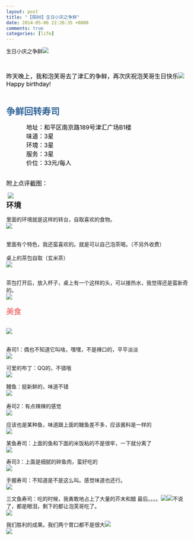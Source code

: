 ```yaml
---
layout: post
title: "【探80】生日小庆之争鲜"
date: 2014-05-06 22:26:35 +0800
comments: true
categories: [life]
---
```

生日小庆之争鲜<img src="http://i2.dpfile.com/s/img/editor/Emoticon4.gif">

<!--more-->


<div class="topic-entry ">
<div id="mainNoteInfo"><p><span style="FONT-SIZE: 24.0px;"><strong><span style="FONT-SIZE: 24.0px;COLOR: rgb(51,102,153);"></span><span style="COLOR: rgb(102,102,204);"></span><span style="FONT-SIZE: 24.0px;COLOR: rgb(51,102,153);"></span></strong></span>&nbsp;</p>
<p><span style="FONT-SIZE: 24.0px;"><span style="FONT-SIZE: 16.0px;COLOR: rgb(0,0,0);">昨天晚上，我和泡芙哥去了津汇的争鲜，再次庆祝泡芙哥生日快乐<img src="http://i2.dpfile.com/s/img/editor/emoticon37.gif">Happy birthday!</span></span></p>
<p><span style="FONT-SIZE: 24.0px;"><strong><span style="FONT-SIZE: 24.0px;COLOR: rgb(51,102,153);"></span></strong></span>&nbsp;</p>
<p><span style="FONT-SIZE: 24.0px;"><strong><span style="FONT-SIZE: 24.0px;COLOR: rgb(51,102,153);">争鲜回转寿司</span></strong></span></p>
<p> 
<span style="FONT-SIZE: 24.0px;"><span style="FONT-SIZE: 16.0px;COLOR: rgb(0,0,0);">&nbsp;&nbsp;&nbsp;&nbsp;&nbsp;&nbsp;&nbsp;&nbsp;&nbsp;&nbsp;&nbsp;&nbsp;地址：和平区南京路189号津汇广场B1楼<br></span></span>
<span style="FONT-SIZE: 24.0px;"><span style="FONT-SIZE: 16.0px;COLOR: rgb(0,0,0);">&nbsp;&nbsp;&nbsp;&nbsp;&nbsp;&nbsp;&nbsp;&nbsp;&nbsp;&nbsp;&nbsp;&nbsp;味道：3星<br></span></span>
<span style="FONT-SIZE: 24.0px;"><span style="FONT-SIZE: 16.0px;COLOR: rgb(0,0,0);">&nbsp;&nbsp;&nbsp;&nbsp;&nbsp;&nbsp;&nbsp;&nbsp;&nbsp;&nbsp; &nbsp;环境：3星<br></span></span>
<span style="FONT-SIZE: 24.0px;"><span style="FONT-SIZE: 16.0px;COLOR: rgb(0,0,0);">&nbsp;&nbsp;&nbsp;&nbsp;&nbsp;&nbsp;&nbsp;&nbsp;&nbsp;&nbsp;&nbsp; 服务：3星<br></span></span>
<span style="FONT-SIZE: 24.0px;"><span style="FONT-SIZE: 16.0px;COLOR: rgb(0,0,0);">&nbsp;&nbsp;&nbsp;&nbsp;&nbsp;&nbsp;&nbsp;&nbsp;&nbsp;&nbsp; &nbsp;价位：33元/每人<br></span></span>
<span style="FONT-SIZE: 24.0px;"><span style="FONT-SIZE: 16.0px;COLOR: rgb(0,0,0);"></span></span>&nbsp;</p>
<span style="FONT-SIZE: 24.0px;"><span style="FONT-SIZE: 16.0px;COLOR: rgb(0,0,0);">附上点评截图：</span></span></p>
<p>&nbsp;<a href="http://i2.s2.dpfile.com/pc/gp/f025d6f68f172621e77a62748d7ae890(600x600)/thumb.jpg" target="_blank" class="pic"><img border="0" data-picid="15910934" src="http://i2.s2.dpfile.com/pc/gp/f025d6f68f172621e77a62748d7ae890(600x600)/thumb.jpg"><span class="btn_img_quote Hide J_btnQuote"></span></a><br><strong><span style="FONT-SIZE: 20.0px;">环境</span></strong></p>
<p>里面的环境就是这样的转台，自取喜欢的食物。<br><a href="http://i3.s2.dpfile.com/pc/gp/41134e4919881b20251d72eb90d09c6c(600x600)/thumb.jpg" target="_blank" class="pic"><img border="0" data-picid="15910976" src="http://i3.s2.dpfile.com/pc/gp/41134e4919881b20251d72eb90d09c6c(600x600)/thumb.jpg"><span class="btn_img_quote Hide J_btnQuote"></span></a></p>

<p><br>里面有个特色，我还蛮喜欢的。就是可以自己泡茶喝。（不另外收费）<br>
<br>桌上的茶包自取（玄米茶）<br>
<a href="http://i2.s2.dpfile.com/pc/gp/2c771031a78a481cbfd64b8c93674bcd(600x600)/thumb.jpg" target="_blank" class="pic"><img border="0" data-picid="15910982" src="http://i2.s2.dpfile.com/pc/gp/2c771031a78a481cbfd64b8c93674bcd(600x600)/thumb.jpg"><span class="btn_img_quote Hide J_btnQuote"></span></a><br></p>
<p><br>茶包打开后，放入杯子，桌上有一个这样的头，可以接热水，我觉得还是蛮新奇的。<br><a href="http://i3.s2.dpfile.com/pc/gp/0f930f5f288f2fa1c5bdf3a683eb4dc5(600x600)/thumb.jpg" target="_blank" class="pic"><img border="0" data-picid="15910983" src="http://i3.s2.dpfile.com/pc/gp/0f930f5f288f2fa1c5bdf3a683eb4dc5(600x600)/thumb.jpg"><span class="btn_img_quote Hide J_btnQuote"></span></a><br><br><strong><span style="FONT-SIZE: 20.0px;COLOR: rgb(240,128,128);">美食</span></strong></p><strong><span style="FONT-SIZE: 20.0px;COLOR: rgb(240,128,128);"></span></strong>
<p><br><a href="http://i2.s2.dpfile.com/pc/gp/b381dfa0518e3b082c1e8420c9b548a8(600x600)/thumb.jpg" target="_blank" class="pic"><img border="0" data-picid="15910993" src="http://i2.s2.dpfile.com/pc/gp/b381dfa0518e3b082c1e8420c9b548a8(600x600)/thumb.jpg"><span class="btn_img_quote Hide J_btnQuote"></span></a></p>
<p><br>寿司1：偶也不知道它叫啥，嘿嘿，不是辣口的，平平淡淡<br><a href="http://i2.s2.dpfile.com/pc/gp/54efb9355e6c4bd016a21c91f6f90b3f(600x600)/thumb.jpg" target="_blank" class="pic"><img border="0" data-picid="15910999" src="http://i2.s2.dpfile.com/pc/gp/54efb9355e6c4bd016a21c91f6f90b3f(600x600)/thumb.jpg"><span class="btn_img_quote Hide J_btnQuote"></span></a><br></p>
<p>可爱的布丁：QQ的，不错哦<br><a href="http://i3.s2.dpfile.com/pc/gp/529a2b586b0908c48a6a75d9b2397116(600x600)/thumb.jpg" target="_blank" class="pic"><img border="0" data-picid="15911001" src="http://i3.s2.dpfile.com/pc/gp/529a2b586b0908c48a6a75d9b2397116(600x600)/thumb.jpg"><span class="btn_img_quote Hide J_btnQuote"></span></a><br></p>
<p>鳗鱼：挺新鲜的，味道不错<br><a href="http://i3.s2.dpfile.com/pc/gp/b9271f67bffd31b29d2a7be256937ee2(600x600)/thumb.jpg" target="_blank" class="pic"><img border="0" data-picid="15911002" src="http://i3.s2.dpfile.com/pc/gp/b9271f67bffd31b29d2a7be256937ee2(600x600)/thumb.jpg"><span class="btn_img_quote Hide J_btnQuote"></span></a><br><br>寿司2：有点辣辣的感觉<br>      <a href="http://i2.s2.dpfile.com/pc/gp/b0cc2e716ace412f4cdc7f5e1f47a0da(600x600)/thumb.jpg" target="_blank" class="pic"><img border="0" data-picid="15911003" src="http://i2.s2.dpfile.com/pc/gp/b0cc2e716ace412f4cdc7f5e1f47a0da(600x600)/thumb.jpg"><span class="btn_img_quote Hide J_btnQuote"></span></a><br></p>
<p>应该也是某种鱼，味道跟上面的鳗鱼差不多，应该酱料是一样的<br><a href="http://i2.s2.dpfile.com/pc/gp/e5191ef1591655e575c8709264451f4a(600x600)/thumb.jpg" target="_blank" class="pic"><img border="0" data-picid="15911007" src="http://i2.s2.dpfile.com/pc/gp/e5191ef1591655e575c8709264451f4a(600x600)/thumb.jpg"><span class="btn_img_quote Hide J_btnQuote"></span></a><br></p>
<p>某鱼寿司：上面的鱼和下面的米饭粘的不是很牢，一下就分离了<br><a href="http://i2.s2.dpfile.com/pc/gp/f4c26992755ed4d3a65ce4094b3145b4(600x600)/thumb.jpg" target="_blank" class="pic"><img border="0" data-picid="15911009" src="http://i2.s2.dpfile.com/pc/gp/f4c26992755ed4d3a65ce4094b3145b4(600x600)/thumb.jpg"><span class="btn_img_quote Hide J_btnQuote"></span></a><br></p>
<p>寿司3：上面是细腻的碎鱼肉，蛮好吃的<br><a href="http://i3.s2.dpfile.com/pc/gp/461f9838d825bfc4702e9527713a02c8(600x600)/thumb.jpg" target="_blank" class="pic"><img border="0" data-picid="15911011" src="http://i3.s2.dpfile.com/pc/gp/461f9838d825bfc4702e9527713a02c8(600x600)/thumb.jpg"><span class="btn_img_quote Hide J_btnQuote"></span></a><br></p>
<p>手握寿司：不知道是不是这么叫。感觉味道也还行。<br><a href="http://i1.s2.dpfile.com/pc/gp/3c99d9f6bcb995818b222b43abf10db1(600x600)/thumb.jpg" target="_blank" class="pic"><img border="0" data-picid="15911012" src="http://i1.s2.dpfile.com/pc/gp/3c99d9f6bcb995818b222b43abf10db1(600x600)/thumb.jpg"><span class="btn_img_quote Hide J_btnQuote"></span></a><br></p>
<p>三文鱼寿司：吃的时候，我勇敢地占上了大量的芥末和醋 最后。。。。<img src="http://i1.dpfile.com/s/img/editor/emoticon69.gif"><img src="http://i1.dpfile.com/s/img/editor/emoticon69.gif">不说了，都是眼泪，剩下的都让泡芙哥吃了。<br><a href="http://i3.s2.dpfile.com/pc/gp/7e44db2c9df03f818fbc25ad8970ee51(600x600)/thumb.jpg" target="_blank" class="pic"><img border="0" data-picid="15911020" src="http://i3.s2.dpfile.com/pc/gp/7e44db2c9df03f818fbc25ad8970ee51(600x600)/thumb.jpg"><span class="btn_img_quote Hide J_btnQuote"></span></a><br></p>

<p>我们胜利的成果。我们两个胃口都不是很大<img src="http://i3.dpfile.com/s/img/editor/emoticon56.gif"><br><a href="http://i2.s2.dpfile.com/pc/gp/8bb91008a2da796bd359e5f4e27bd67a(600x600)/thumb.jpg" target="_blank" class="pic"><img border="0" data-picid="15911021" src="http://i2.s2.dpfile.com/pc/gp/8bb91008a2da796bd359e5f4e27bd67a(600x600)/thumb.jpg"><span class="btn_img_quote Hide J_btnQuote"></span></a><br><br><br></p></div>
</div>